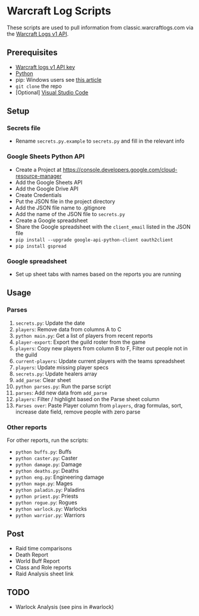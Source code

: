 # Warcraft Log Scripts

These scripts are used to pull information from classic.warcraftlogs.com via the [Warcraft Logs v1 API](https://classic.warcraftlogs.com/v1/docs).

## Prerequisites

- [Warcraft logs v1 API key](https://classic.warcraftlogs.com/profile)
- [Python](https://www.python.org/downloads/)
- pip: Windows users see [this article](https://www.liquidweb.com/kb/install-pip-windows/)
- `git clone` the repo
- [Optional] [Visual Studio Code](https://code.visualstudio.com/download)

## Setup
### Secrets file

- Rename `secrets.py.example` to `secrets.py` and fill in the relevant info

### Google Sheets Python API

- Create a Project at https://console.developers.google.com/cloud-resource-manager
- Add the Google Sheets API
- Add the Google Drive API
- Create Credentials
- Put the JSON file in the project directory
- Add the JSON file name to .gitignore
- Add the name of the JSON file to `secrets.py`
- Create a Google spreadsheet
- Share the Google spreadsheet with the `client_email` listed in the JSON file
- `pip install --upgrade google-api-python-client oauth2client`
- `pip install gspread`

### Google spreadsheet

- Set up sheet tabs with names based on the reports you are running

## Usage

### Parses

1. `secrets.py`: Update the date
2. `players`: Remove data from columns A to C
2. `python main.py`: Get a list of players from recent reports
3. `player-export`: Export the guild roster from the game
4. `players`: Copy new players from column B to F, Filter out people not in the guild
5. `current-players`: Update current players with the teams spreadsheet
6. `players`: Update missing player specs
7. `secrets.py`: Update healers array
8. `add_parse`: Clear sheet
9. `python parses.py`: Run the parse script
10. `parses`: Add new data from `add_parse`
11. `players`: Filter / highlight based on the Parse sheet column
12. `Parses over`: Paste Player column from `players`, drag formulas, sort, increase date field, remove people with zero parse

### Other reports

For other reports, run the scripts:

- `python buffs.py`: Buffs
- `python caster.py`: Caster
- `python damage.py`: Damage
- `python deaths.py`: Deaths
- `python eng.py`: Engineering damage
- `python mage.py`: Mages
- `python paladin.py`: Paladins
- `python priest.py`: Priests
- `python rogue.py`: Rogues
- `python warlock.py`: Warlocks
- `python warrior.py`: Warriors

## Post

- Raid time comparisons
- Death Report
- World Buff Report
- Class and Role reports
- Raid Analysis sheet link

## TODO

- Warlock Analysis (see pins in #warlock)
